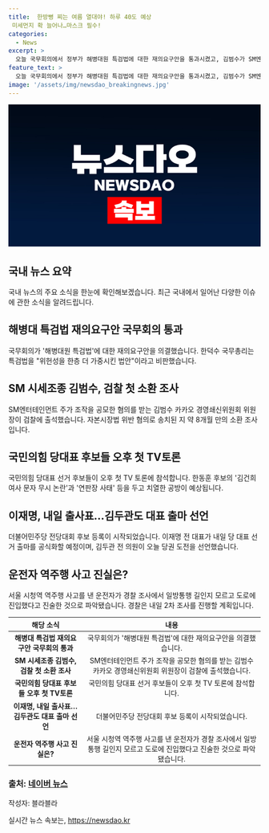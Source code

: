 ```yaml
---
title:  한방뻥 찌는 여름 열대야! 하루 40도 예상
 미세먼지 확 늘어나…마스크 필수! 
categories:
  - News
excerpt: >
  오늘 국무회의에서 정부가 해병대원 특검법에 대한 재의요구안을 통과시켰고, 김범수가 SM엔터테인먼트 주가 조작 혐의로 검찰 소환 조사를 받았습니다. 국민의힘 당대표 후보들이 오늘 오후 첫 TV토론에 나서며, 더불어민주당의 차기 지도부를 뽑는 전당대회 후보 등록이 시작되었습니다. 또한, 서울 시청역 역주행 사고를 낸 운전자의 진술에 따르면, 내일 2차 조사가 예정되어 있습니다.
feature_text: >
  오늘 국무회의에서 정부가 해병대원 특검법에 대한 재의요구안을 통과시켰고, 김범수가 SM엔터테인먼트 주가 조작 혐의로 검찰 소환 조사를 받았습니다. 국민의힘 당대표 후보들이 오늘 오후 첫 TV토론에 나서며, 더불어민주당의 차기 지도부를 뽑는 전당대회 후보 등록이 시작되었습니다. 또한, 서울 시청역 역주행 사고를 낸 운전자의 진술에 따르면, 내일 2차 조사가 예정되어 있습니다.
image: '/assets/img/newsdao_breakingnews.jpg'
---
```


<p><img src="/assets/img/newsdao_breakingnews.jpg" alt="bookingtag 속보" /></p>

<h2>국내 뉴스 요약</h2>

<p data-ke-size="size16">국내 뉴스의 주요 소식을 한눈에 확인해보겠습니다. 최근 국내에서 일어난 다양한 이슈에 관한 소식을 알려드립니다.</p>

<h2 data-ke-size="size26">해병대 특검법 재의요구안 국무회의 통과</h2>

<p data-ke-size="size16">국무회의가 '해병대원 특검법'에 대한 재의요구안을 의결했습니다. 한덕수 국무총리는 특검법을 "위헌성을 한층 더 가중시킨 법안"이라고 비판했습니다.</p>

<h2 data-ke-size="size26">SM 시세조종 김범수, 검찰 첫 소환 조사</h2>

<p data-ke-size="size16">SM엔터테인먼트 주가 조작을 공모한 혐의를 받는 김범수 카카오 경영쇄신위원회 위원장이 검찰에 출석했습니다. 자본시장법 위반 혐의로 송치된 지 약 8개월 만의 소환 조사입니다.</p>

<h2 data-ke-size="size26">국민의힘 당대표 후보들 오후 첫 TV토론</h2>

<p data-ke-size="size16">국민의힘 당대표 선거 후보들이 오후 첫 TV 토론에 참석합니다. 한동훈 후보의 '김건희 여사 문자 무시 논란'과 '연판장 사태' 등을 두고 치열한 공방이 예상됩니다.</p>

<h2 data-ke-size="size26">이재명, 내일 출사표…김두관도 대표 출마 선언</h2>

<p data-ke-size="size16">더불어민주당 전당대회 후보 등록이 시작되었습니다. 이재명 전 대표가 내일 당 대표 선거 출마를 공식화할 예정이며, 김두관 전 의원이 오늘 당권 도전을 선언했습니다.</p>

<h2 data-ke-size="size26">운전자 역주행 사고 진실은?</h2>

<p data-ke-size="size16">서울 시청역 역주행 사고를 낸 운전자가 경찰 조사에서 일방통행 길인지 모르고 도로에 진입했다고 진술한 것으로 파악됐습니다. 경찰은 내일 2차 조사를 진행할 계획입니다.</p>

<table>
    <thead>
        <tr>
            <th style="text-align: center;">해당 소식</th>
            <th style="text-align: center;">내용</th>
        </tr>
    </thead>
    <tbody>
        <tr>
            <td style="text-align: center;"><b>해병대 특검법 재의요구안 국무회의 통과</b></td>
            <td style="text-align: center;">국무회의가 '해병대원 특검법'에 대한 재의요구안을 의결했습니다.</td>
        </tr>
        <tr>
            <td style="text-align: center;"><b>SM 시세조종 김범수, 검찰 첫 소환 조사</b></td>
            <td style="text-align: center;">SM엔터테인먼트 주가 조작을 공모한 혐의를 받는 김범수 카카오 경영쇄신위원회 위원장이 검찰에 출석했습니다.</td>
        </tr>
        <tr>
            <td style="text-align: center;"><b>국민의힘 당대표 후보들 오후 첫 TV토론</b></td>
            <td style="text-align: center;">국민의힘 당대표 선거 후보들이 오후 첫 TV 토론에 참석합니다.</td>
        </tr>
        <tr>
            <td style="text-align: center;"><b>이재명, 내일 출사표…김두관도 대표 출마 선언</b></td>
            <td style="text-align: center;">더불어민주당 전당대회 후보 등록이 시작되었습니다.</td>
        </tr>
        <tr>
            <td style="text-align: center;"><b>운전자 역주행 사고 진실은?</b></td>
            <td style="text-align: center;">서울 시청역 역주행 사고를 낸 운전자가 경찰 조사에서 일방통행 길인지 모르고 도로에 진입했다고 진술한 것으로 파악됐습니다.</td>
        </tr>
    </tbody>
</table>

<h3>출처: <a href="https://news.naver.com" target="_blank">네이버 뉴스</a></h3>

<p class="byline">작성자: 블라블라</p>
실시간 뉴스 속보는, <a href="https://newsdao.kr" rel="dofollow">https://newsdao.kr</a>


